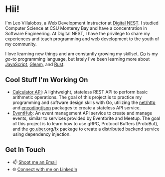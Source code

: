 # Hii!

I'm Leo Villalobos, a Web Development Instructor at [Digital NEST](https://digitalnest.org/). I studied Computer Science at CSU Monterey Bay and have a concentration in Software Engineering. At Digital NEST, I have the privilege to share my experiences and teach programming and web development to the youth of my community.

I love learning new things and am constantly growing my skillset. [Go](https://go.dev) is my _go_-to programming language, but lately i've been learning more about [JavaScript](https://www.javascript.com/), [Gleam](https://gleam.run/), and [Rust](https://www.rust-lang.org/).

## Cool Stuff I'm Working On

* [Calculator API](#): A lightweight, stateless REST API to perform basic arithmetic operations. The goal of this project is to practice my programming and software design skills with Go, utilizing the [net/http](https://pkg.go.dev/net/http) and [encoding/json](https://pkg.go.dev/encoding/json) packages to create a stateless API service.
* [EventHub](https://github.com/villaleo/eventhub): An event management API service to create and manage events, similar to services provided by Eventbrite and Meetup. The goal of this project is to learn how to use gRPC, Protocol Buffers (ProtoBuf), and the [go.uber.org/fx](https://pkg.go.dev/go.uber.org/fx) package to create a distributed backend service using dependency injection.

## Get In Touch

* 📫 [Shoot me an Email](mailto:villaleobos@gmail.com)
* 🌐 [Connect with me on LinkedIn](https://linkedin.com/in/villaleobos)
